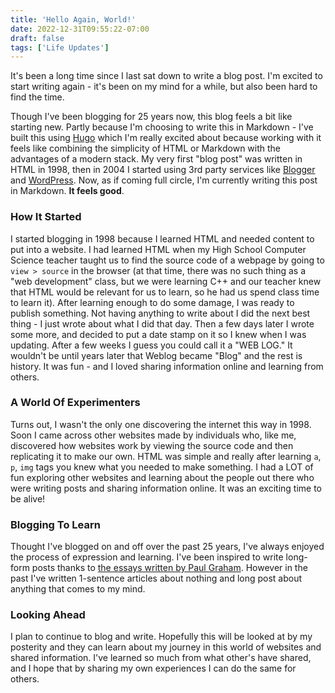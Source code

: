 ```yaml
---
title: 'Hello Again, World!'
date: 2022-12-31T09:55:22-07:00
draft: false
tags: ['Life Updates']
---
```


It's been a long time since I last sat down to write a blog post. I'm excited to start writing again - it's been on my mind for a while, but also been hard to find the time.

Though I've been blogging for 25 years now, this blog feels a bit like starting new. Partly because I'm choosing to write this in Markdown - I've built this using [Hugo](https://gohugo.io) which I'm really excited about because working with it feels like combining the simplicity of HTML or Markdown with the advantages of a modern stack. My very first "blog post" was written in HTML in 1998, then in 2004 I started using 3rd party services like [Blogger](https://blogger.com) and [WordPress](https://wordpress.org). Now, as if coming full circle, I'm currently writing this post in Markdown. **It feels good**.

### How It Started

I started blogging in 1998 because I learned HTML and needed content to put into a website. I had learned HTML when my High School Computer Science teacher taught us to find the source code of a webpage by going to `view > source` in the browser (at that time, there was no such thing as a "web development" class, but we were learning C++ and our teacher knew that HTML would be relevant for us to learn, so he had us spend class time to learn it). After learning enough to do some damage, I was ready to publish something. Not having anything to write about I did the next best thing - I just wrote about what I did that day. Then a few days later I wrote some more, and decided to put a date stamp on it so I knew when I was updating. After a few weeks I guess you could call it a "WEB LOG." It wouldn't be until years later that Weblog became "Blog" and the rest is history. It was fun - and I loved sharing information online and learning from others.

### A World Of Experimenters

Turns out, I wasn't the only one discovering the internet this way in 1998. Soon I came across other websites made by individuals who, like me, discovered how websites work by viewing the source code and then replicating it to make our own. HTML was simple and really after learning `a`, `p`, `img` tags you knew what you needed to make something. I had a LOT of fun exploring other websites and learning about the people out there who were writing posts and sharing information online. It was an exciting time to be alive!

### Blogging To Learn

Thought I've blogged on and off over the past 25 years, I've always enjoyed the process of expression and learning. I've been inspired to write long-form posts thanks to [the essays written by Paul Graham](http://www.paulgraham.com/articles.html). However in the past I've written 1-sentence articles about nothing and long post about anything that comes to my mind.

### Looking Ahead

I plan to continue to blog and write. Hopefully this will be looked at by my posterity and they can learn about my journey in this world of websites and shared information. I've learned so much from what other's have shared, and I hope that by sharing my own experiences I can do the same for others.
